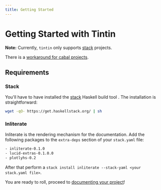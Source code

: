 ```yaml
---
title: Getting Started
---
```


# Getting Started with Tintin

**Note:** Currently, `tintin` only supports [stack](https://haskellstack.org) projects.

There is a [workaround for cabal projects](#workaround-for-cabal).


## Requirements

### Stack

You'll have to have installed the [stack](https://haskellstack.org) Haskell build tool .
The installation is straightforward:

```bash
wget -qO- https://get.haskellstack.org/ | sh
```

### Inliterate

Inliterate is the rendering mechanism for the documentation. Add the following packages
to the `extra-deps` section of your `stack.yaml` file:

```bash
- inliterate-0.1.0
- lucid-extras-0.1.0.0
- plotlyhs-0.2
```

After that perform a `stack install inliterate --stack-yaml <your stack.yaml file>`.

You are ready to roll, proceed to [documenting your project](02-documenting-your-project.html)!
